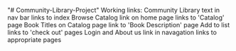 "# Community-Library-Project" 
Working links:
  Community Library text in nav bar links to index
  Browse Catalog link on home page links to 'Catalog' page
  Book Titles on Catalog page link to 'Book Description' page
  Add to list links to 'check out' pages
  Login and About us link in navagation links to appropriate pages
 
